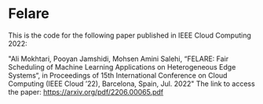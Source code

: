 # Felare
This is the code for the following paper published in IEEE Cloud Computing 2022:

"Ali Mokhtari, Pooyan Jamshidi, Mohsen Amini Salehi, “FELARE: Fair Scheduling of Machine Learning Applications on Heterogeneous Edge Systems“, in Proceedings of 15th International Conference on Cloud Computing (IEEE Cloud ’22), Barcelona, Spain, Jul. 2022"
The link to access the paper: https://arxiv.org/pdf/2206.00065.pdf


